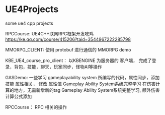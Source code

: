 # UE4Projects
some ue4 cpp projects


RPCCourse:
UE4C++联网RPC框架开发吃鸡
https://ke.qq.com/course/415206?taid=3544967222285798


MMORPG_CLIENT:
使用 protobuf 进行通信的 MMORPG demo


KBE_UE4_course_pro_client：
以KBENGINE 为服务器的 客户端， 完成了登录，背包，技能，聊天，玩家同步，怪物AI等操作


GASDemo:
一些学习 gameplayability system 所编写的代码，属性同步，添加 技能
属性相关， 修改 属性值  Gameplay Ability System系统完整学习
在伤害计算的地方，无需新增新的tag
Gameplay Ability System系统完整学习, 额外伤害计算公式添加

RPCCourse：
RPC 相关的操作
